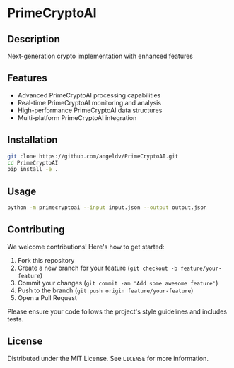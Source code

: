 # PrimeCryptoAI

## Description

Next-generation crypto implementation with enhanced features

## Features

- Advanced PrimeCryptoAI processing capabilities
- Real-time PrimeCryptoAI monitoring and analysis
- High-performance PrimeCryptoAI data structures
- Multi-platform PrimeCryptoAI integration
## Installation

```bash
git clone https://github.com/angeldv/PrimeCryptoAI.git
cd PrimeCryptoAI
pip install -e .
```

## Usage

```bash
python -m primecryptoai --input input.json --output output.json
```

## Contributing

We welcome contributions! Here's how to get started:

1. Fork this repository
2. Create a new branch for your feature (`git checkout -b feature/your-feature`)
3. Commit your changes (`git commit -am 'Add some awesome feature'`)
4. Push to the branch (`git push origin feature/your-feature`)
5. Open a Pull Request

Please ensure your code follows the project's style guidelines and includes tests.

## License

Distributed under the MIT License. See `LICENSE` for more information.

